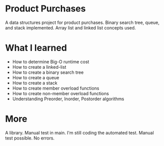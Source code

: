 # Product Purchases
A data structures project for product purchases. Binary search tree, queue, and stack implemented. Array list and linked list concepts used.

# What I learned
* How to determine Big-O runtime cost
* How to create a linked-list
* How to create a binary search tree
* How to create a queue
* How to create a stack
* How to create member overload functions
* How to create non-member overload functions
* Understanding Preorder, Inorder, Postorder algorithms

# More
A library. Manual test in main. I'm still coding the automated test. Manual test possible. No errors.
